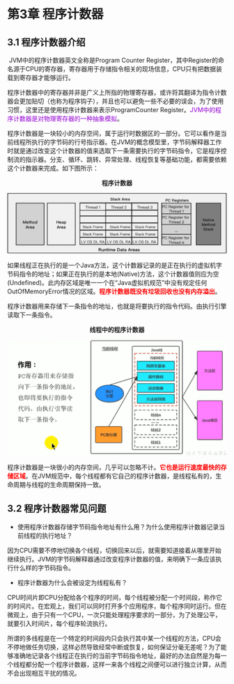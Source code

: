 # 第3章 程序计数器

## 3.1 程序计数器介绍

​	JVM中的程序计数器英文全称是Program Counter Register，其中Register的命名源于CPU的寄存器，寄存器用于存储指令相关的现场信息，CPU只有把数据装载到寄存器才能够运行。

​	程序计数器中的寄存器并非是广义上所指的物理寄存器，或许将其翻译为指令计数器会更加贴切（也称为程序钩子），并且也可以避免一些不必要的误会，为了使用习惯，这里还是使用程序计数器来表示ProgramCounter Register。<span style="color:#9400D3;">JVM中的程序计数器是对物理寄存器的一种抽象模拟</span>。

​	程序计数器是一块较小的内存空间，属于运行时数据区的一部分。它可以看作是当前线程所执行的字节码的行号指示器。在JVM的概念模型里，字节码解释器工作时就是通过改变这个计数器的值来选取下一条需要执行的字节码指令，它是程序控制流的指示器。分支、循环、跳转、异常处理、线程恢复等基础功能，都需要依赖这个计数器来完成。如下图所示：

<div style="text-align:center;font-weight:bold;">程序计数器</div>

![image-20241103132542143](images/image-20241103132542143.png)

​	 如果线程正在执行的是一个Java方法，这个计数器记录的是正在执行的虚拟机字节码指令的地址；如果正在执行的是本地(Native)方法，这个计数器值则应为空(Undefined)。此内存区域是唯一一个在“Java虚拟机规范”中没有规定任何OutOfMemoryError情况的区域。<span style="color:red;font-weight:bold;">程序计数器既没有垃圾回收也没有内存溢出</span>。

​	程序计数器用来存储下一条指令的地址，也就是将要执行的指令代码。由执行引擎读取下一条指令。

<div style="text-align:center;font-weight:bold;">线程中的程序计数器</div>

![image-20240726085142924](images/image-20240726085142924.png)

​	程序计数器是一块很小的内存空间，几乎可以忽略不计。<span style="color:red;font-weight:bold;">它也是运行速度最快的存储区域</span>。在JVM规范中，每个线程都有它自己的程序计数器，是线程私有的，生命周期与线程的生命周期保持一致。

## 3.2 程序计数器常见问题

- 使用程序计数器存储字节码指令地址有什么用？为什么使用程序计数器记录当前线程的执行地址？

​	因为CPU需要不停地切换各个线程，切换回来以后，就需要知道接着从哪里开始继续执行。JVM的字节码解释器通过改变程序计数器的值，来明确下一条应该执行什么样的字节码指令。

- 程序计数器为什么会被设定为线程私有？

​	CPU时间片即CPU分配给各个程序的时间，每个线程被分配一个时间段，称作它的时间片。在宏观上，我们可以同时打开多个应用程序，每个程序同时运行。但在微观上，由于只有一个CPU，一次只能处理程序要求的一部分，为了处理公平，就要引入时间片，每个程序轮流执行。

​	所谓的多线程是在一个特定的时间段内只会执行其中某一个线程的方法，CPU会不停地做任务切换，这样必然导致经常中断或恢复，如何保证分毫无差呢？为了能够准确地记录各个线程正在执行的当前字节码指令地址，最好的办法自然是为每一个线程都分配一个程序计数器，这样一来各个线程之间便可以进行独立计算，从而不会出现相互干扰的情况。